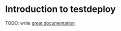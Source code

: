 # Introduction to testdeploy

TODO: write [great documentation](http://jacobian.org/writing/what-to-write/)
